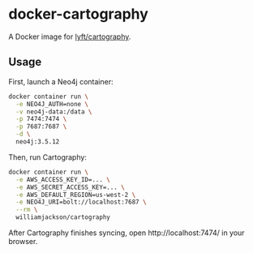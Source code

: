# docker-cartography

A Docker image for [lyft/cartography](https://github.com/lyft/cartography).

## Usage

First, launch a Neo4j container:

```sh
docker container run \
  -e NEO4J_AUTH=none \
  -v neo4j-data:/data \
  -p 7474:7474 \
  -p 7687:7687 \
  -d \
  neo4j:3.5.12
```

Then, run Cartography:

```sh
docker container run \
  -e AWS_ACCESS_KEY_ID=... \
  -e AWS_SECRET_ACCESS_KEY=... \
  -e AWS_DEFAULT_REGION=us-west-2 \
  -e NEO4J_URI=bolt://localhost:7687 \
  --rm \
  williamjackson/cartography
```

After Cartography finishes syncing, open http://localhost:7474/ in your browser.
